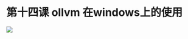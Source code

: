 # 第十四课 ollvm 在windows上的使用
![](https://github.com/haidragon/study_obscure/blob/master/llvm_note/class14/1.png)


